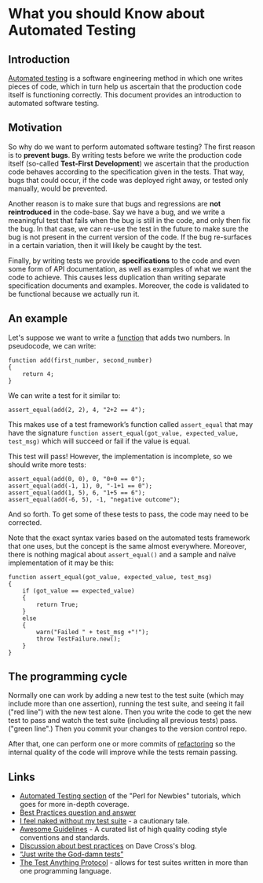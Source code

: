 # What you should Know about Automated Testing

## Introduction

<a href="http://en.wikipedia.org/wiki/Test_automation">Automated testing</a>
is a software engineering method in which one writes pieces of code, which
in turn help us ascertain that the production code itself is functioning
correctly. This document provides an introduction to automated software testing.

## Motivation

So why do we want to perform automated software testing? The
first reason is to **prevent bugs**. By writing tests before we write the
production code itself (so-called <b>Test-First Development</b>) we ascertain
that the production code behaves according to the specification given in the
tests. That way, bugs that could occur, if the code was deployed right away, or
tested only manually, would be prevented.

Another reason is to make sure that bugs and regressions are **not
reintroduced** in the code-base.  Say we have a bug, and we write a meaningful
test that fails when the bug is still in the code, and only then fix the bug.
In that case, we can re-use the test in the future to make sure the bug is not
present in the current version of the code. If the bug re-surfaces in a certain
variation, then it will likely be caught by the test.

Finally, by writing tests we provide **specifications** to the code and even
some form of API documentation, as well as examples of what we want the code
to achieve. This causes less duplication than writing separate specification
documents and examples. Moreover, the code is validated to be functional
because we actually run it.

## An example

Let's suppose we want to write a [function](https://en.wikipedia.org/wiki/Subroutine) that adds two numbers. In pseudocode, we can write:

```
function add(first_number, second_number)
{
    return 4;
}
```

We can write a test for it similar to:

```
assert_equal(add(2, 2), 4, "2+2 == 4");
```

This makes use of a test framework’s function called `assert_equal` that may
have the signature `function assert_equal(got_value, expected_value, test_msg)`
which will succeed or fail if the value is equal.

This test will pass! However, the implementation is incomplete, so we should
write more tests:

```
assert_equal(add(0, 0), 0, "0+0 == 0");
assert_equal(add(-1, 1), 0, "-1+1 == 0");
assert_equal(add(1, 5), 6, "1+5 == 6");
assert_equal(add(-6, 5), -1, "negative outcome");
```

And so forth. To get some of these tests to pass, the code may need to be
corrected.

Note that the exact syntax varies based on the automated tests framework
that one uses, but the concept is the same almost everywhere. Moreover, there
is nothing magical about `assert_equal()` and a sample and naïve
implementation of it may be this:

```
function assert_equal(got_value, expected_value, test_msg)
{
    if (got_value == expected_value)
    {
        return True;
    }
    else
    {
        warn("Failed " + test_msg +"!");
        throw TestFailure.new();
    }
}
```

## The programming cycle

Normally one can work by adding a new test to the test suite (which may
include more than one assertion), running the test suite, and seeing it fail
("red line") with the new test alone. Then you write the code to get the new
test to pass and watch the test suite (including all previous tests) pass.
("green line".) Then you commit your changes to the version control repo.

After that, one can perform one or more commits of [refactoring](https://en.wikipedia.org/wiki/Code_refactoring)
so the internal quality of the code will improve while the tests remain
passing.


## Links

- [Automated Testing section](http://perl-begin.org/tutorials/perl-for-newbies/part5/#page--testing--DIR) of the "Perl for Newbies" tutorials, which goes for more in-depth coverage.
- [Best Practices question and answer](https://github.com/shlomif/Freenode-programming-channel-FAQ/blob/master/FAQ.mdwn#what-are-some-best-practices-in-programming-that-i-should-adopt)
- [I feel naked without my test suite](http://use.perl.org/use.perl.org/_gabor/journal/15774.html) - a cautionary tale.
- [Awesome Guidelines](https://github.com/Kristories/awesome-guidelines) - A curated list of high quality coding style conventions and standards.
- [Discussion about best practices](https://perlhacks.com/2012/03/you-must-hate-version-control-systems/) on Dave Cross's blog.
- [“Just write the God-damn tests”](http://blogs.perl.org/users/shlomi_fish/2013/02/essay-just-write-the-god-damn-tests-motherfucker.html)
- [The Test Anything Protocol](https://testanything.org/) - allows for test suites written in more than one programming language.
